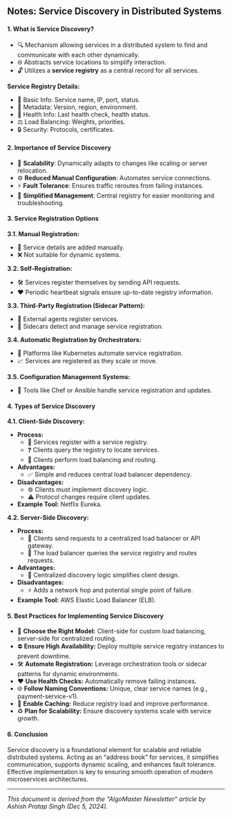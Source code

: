 ## Notes: Service Discovery in Distributed Systems

#### 1. **What is Service Discovery?**
- 🔍 Mechanism allowing services in a distributed system to find and communicate with each other dynamically.
- 🌐 Abstracts service locations to simplify interaction.
- 🔓 Utilizes a **service registry** as a central record for all services.

**Service Registry Details:**
- 🔑 Basic Info: Service name, IP, port, status.
- 🔹 Metadata: Version, region, environment.
- 👷 Health Info: Last health check, health status.
- ⚖️ Load Balancing: Weights, priorities.
- 🔒 Security: Protocols, certificates.

#### 2. **Importance of Service Discovery**
- 🌋 **Scalability**: Dynamically adapts to changes like scaling or server relocation.
- ⚙️ **Reduced Manual Configuration**: Automates service connections.
- ⚡️ **Fault Tolerance**: Ensures traffic reroutes from failing instances.
- 🔄 **Simplified Management**: Central registry for easier monitoring and troubleshooting.

#### 3. **Service Registration Options**

**3.1. Manual Registration:**
- 🔧 Service details are added manually.
- ❌ Not suitable for dynamic systems.

**3.2. Self-Registration:**
- 🛠️ Services register themselves by sending API requests.
- ❤️ Periodic heartbeat signals ensure up-to-date registry information.

**3.3. Third-Party Registration (Sidecar Pattern):**
- 🔄 External agents register services.
- 🚒 Sidecars detect and manage service registration.

**3.4. Automatic Registration by Orchestrators:**
- 🚀 Platforms like Kubernetes automate service registration.
- 📈 Services are registered as they scale or move.

**3.5. Configuration Management Systems:**
- 🔐 Tools like Chef or Ansible handle service registration and updates.

#### 4. **Types of Service Discovery**

**4.1. Client-Side Discovery:**
- **Process:**
  - 🔗 Services register with a service registry.
  - ❓ Clients query the registry to locate services.
  - 🔄 Clients perform load balancing and routing.
- **Advantages:**
  - ✅ Simple and reduces central load balancer dependency.
- **Disadvantages:**
  - ⚙️ Clients must implement discovery logic.
  - ⚠️ Protocol changes require client updates.
- **Example Tool:** Netflix Eureka.

**4.2. Server-Side Discovery:**
- **Process:**
  - 🔐 Clients send requests to a centralized load balancer or API gateway.
  - 🔄 The load balancer queries the service registry and routes requests.
- **Advantages:**
  - 🔄 Centralized discovery logic simplifies client design.
- **Disadvantages:**
  - ⚡️ Adds a network hop and potential single point of failure.
- **Example Tool:** AWS Elastic Load Balancer (ELB).

#### 5. **Best Practices for Implementing Service Discovery**
- 🔘 **Choose the Right Model:** Client-side for custom load balancing, server-side for centralized routing.
- ⛔️ **Ensure High Availability:** Deploy multiple service registry instances to prevent downtime.
- 🛠️ **Automate Registration:** Leverage orchestration tools or sidecar patterns for dynamic environments.
- ❤️ **Use Health Checks:** Automatically remove failing instances.
- 🌐 **Follow Naming Conventions:** Unique, clear service names (e.g., payment-service-v1).
- 🔄 **Enable Caching:** Reduce registry load and improve performance.
- ♻️ **Plan for Scalability:** Ensure discovery systems scale with service growth.

#### 6. **Conclusion**
Service discovery is a foundational element for scalable and reliable distributed systems. Acting as an “address book” for services, it simplifies communication, supports dynamic scaling, and enhances fault tolerance. Effective implementation is key to ensuring smooth operation of modern microservices architectures.

---

*This document is derived from the "AlgoMaster Newsletter" article by Ashish Pratap Singh (Dec 5, 2024).*

